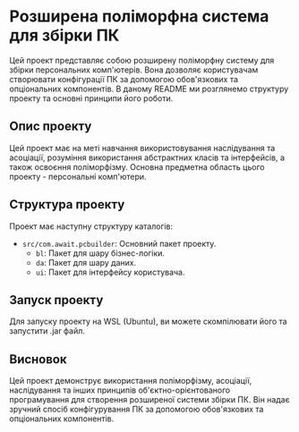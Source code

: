 # Розширена поліморфна система для збірки ПК

Цей проект представляє собою розширену поліморфну систему для збірки персональних комп'ютерів. Вона дозволяє користувачам створювати конфігурації ПК за допомогою обов'язкових та опціональних компонентів. В даному README ми розглянемо структуру проекту та основні принципи його роботи.

## Опис проекту

Цей проект має на меті навчання використовування наслідування та асоціації, розуміння використання абстрактних класів та інтерфейсів, а також освоєння поліморфізму. Основна предметна область цього проекту - персональні комп'ютери.

## Структура проекту

Проект має наступну структуру каталогів:

- `src/com.await.pcbuilder`: Основний пакет проекту.
  - `bl`: Пакет для шару бізнес-логіки.
  - `da`: Пакет для шару даних.
  - `ui`: Пакет для інтерфейсу користувача.

## Запуск проекту

Для запуску проекту на WSL (Ubuntu), ви можете скомпілювати його та запустити .jar файл.

## Висновок

Цей проект демонструє використання поліморфізму, асоціації, наслідування та інших принципів об'єктно-орієнтованого програмування для створення розширеної системи збірки ПК. Він надає зручний спосіб конфігурування ПК за допомогою обов'язкових та опціональних компонентів.
